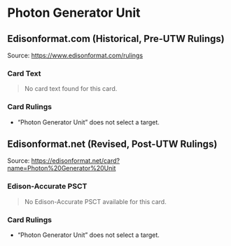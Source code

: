 # Photon Generator Unit

## Edisonformat.com (Historical, Pre-UTW Rulings)

Source: https://www.edisonformat.com/rulings

### Card Text

> No card text found for this card.

### Card Rulings

*   “Photon Generator Unit” does not select a target.

## Edisonformat.net (Revised, Post-UTW Rulings)

Source: https://edisonformat.net/card?name=Photon%20Generator%20Unit

### Edison-Accurate PSCT

> No Edison-Accurate PSCT available for this card.

### Card Rulings

*   “Photon Generator Unit” does not select a target.
            